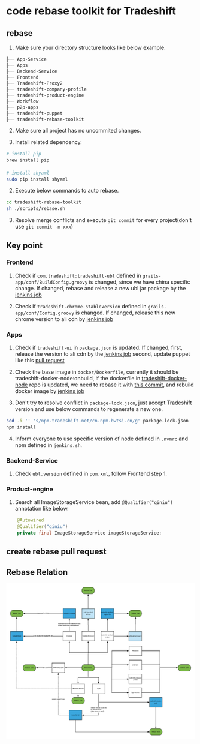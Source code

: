 # code rebase toolkit for Tradeshift

## rebase
1. Make sure your directory structure looks like below example.
```
├── App-Service
├── Apps
├── Backend-Service
├── Frontend
├── Tradeshift-Proxy2
├── tradeshift-company-profile
├── tradeshift-product-engine
├── Workflow
├── p2p-apps
├── tradeshift-puppet
├── tradeshift-rebase-toolkit
```

2. Make sure all project has no uncommited changes.

2. Install related dependency.
```bash
# install pip
brew install pip

# install shyaml
sudo pip install shyaml
``` 

2. Execute below commands to auto rebase.
```bash
cd tradeshift-rebase-toolkit
sh ./scripts/rebase.sh
```

3. Resolve merge conflicts and execute `git commit` for every project(don't use `git commit -m xxx`)

## Key point

### Frontend
1. Check if `com.tradeshift:tradeshift-ubl` defined in `grails-app/conf/BuildConfig.groovy` is changed, since we have china specific change.
If changed, rebase and release a new ubl jar package by the [jenkins job](https://cn.ci.bwtsi.cn/job/CB-Backend-Ubl-Manual-Release/)

2. Check if `tradeshift.chrome.stableVersion` defined in `grails-app/conf/Config.groovy` is changed.
If changed, release this new chrome version to ali cdn by [jenkins job](https://cn.ci.bwtsi.cn/job/tradeshift-chrome-release/)

### Apps
1. Check if `tradeshift-ui` in `package.json` is updated.
If changed, first, release the version to ali cdn by the [jenkins job](https://cn.ci.bwtsi.cn/job/CB-Tradeshift-UI-Manual-Release/configure)
second, update puppet like this [pull request](https://github.com/TradeshiftCN/tradeshift-puppet/pull/680/files)

2. Check the base image in `docker/Dockerfile`, currently it should be tradeshift-docker-node:onbuild,
if the dockerfile in [tradeshift-docker-node](https://github.com/Tradeshift/tradeshift-docker-node/) repo is updated,
we need to rebase it with [this commit](https://github.com/TradeshiftCN/tradeshift-docker-node/commit/2a7cf11558e5c2d93e50c2b7b8ceaf758df99323),
and rebuild docker image by [jenkins job](https://cn.ci.bwtsi.cn/job/CB-Tradeshift-Docker-Node-Manual-Release/)

3. Don't try to resolve conflict in `package-lock.json`, just accept Tradeshift version and use below commands to regenerate a new one.
```bash
sed -i '' 's/npm.tradeshift.net/cn.npm.bwtsi.cn/g' package-lock.json
npm install
```

4. Inform everyone to use specific version of node defined in `.nvmrc` and npm defined in `jenkins.sh`.

### Backend-Service
1. Check `ubl.version` defined in `pom.xml`, follow Frontend step 1.

### Product-engine
1. Search all ImageStorageService bean, add `@Qualifier("qiniu")` annotation like below. 
```java
    @Autowired
    @Qualifier("qiniu")
    private final ImageStorageService imageStorageService;
```

## create rebase pull request

## Rebase Relation

![Image of Relation](https://raw.githubusercontent.com/TradeshiftCN/tradeshift-rebase-toolkit/master/chart/Rebase%20relation.png)

